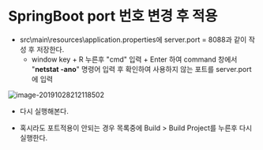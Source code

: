 # SpringBoot port 번호 변경 후 적용



- src\main\resources\application.properties에 server.port = 8088과 같이 작성 후 저장한다.
  * window key + R 누른후 "cmd" 입력 + Enter 하여 command 창에서  "**netstat -ano**" 명령어 입력 후 확인하여 사용하지 않는 포트를 server.port에 입력

![image-20191028212118502](https://github.com/Yujaehyeong/SpringBoot-with-IntelliJ/blob/master/%EC%9D%B4%EB%AF%B8%EC%A7%80/springboot/port%EB%B3%80%EA%B2%BD.PNG?raw=true)

- 다시 실행해본다.

- 혹시라도 포트적용이 안되는 경우 목록중에 Build > Build Project를 누른후 다시 실행한다.

### 